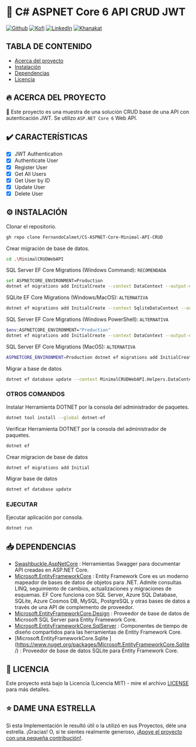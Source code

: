 # 🦄 C# ASPNET Core 6 API CRUD JWT

[![Github][github-shield]][github-url]
[![Kofi][kofi-shield]][kofi-url]
[![LinkedIn][linkedin-shield]][linkedin-url]
[![Khanakat][khanakat-shield]][khanakat-url]

## TABLA DE CONTENIDO

* [Acerca del proyecto](#acerca-del-proyecto)
* [Instalación](#instalación)
* [Dependencias](#dependencias)
* [Licencia](#licencia)

## 🔥 ACERCA DEL PROYECTO

🦄 Este proyecto es una muestra de una solución CRUD base de una API con autenticación JWT. Se utilizo ``ASP.NET Core 6`` Web API.

## ✔️ CARACTERÍSTICAS

- [x] JWT Authentication
- [x] Authenticate User
- [x] Register User
- [x] Get All Users
- [x] Get User by ID
- [x] Update User
- [x] Delete User

## ⚙️ INSTALACIÓN

Clonar el repositorio.

```bash
gh repo clone FernandoCalmet/CS-ASPNET-Core-Minimal-API-CRUD
```

Crear migración de base de datos.

```bash
cd .\MinimalCRUDWebAPI
```

SQL Server EF Core Migrations (Windows Command): `RECOMENDADA`

```bash
set ASPNETCORE_ENVIRONMENT=Production
dotnet ef migrations add InitialCreate --context DataContext --output-dir Migrations/SqlServerMigrations
```

SQLite EF Core Migrations (Windows/MacOS): `ALTERNATIVA`

```bash
dotnet ef migrations add InitialCreate --context SqliteDataContext --output-dir Migrations/SqliteMigrations
```

SQL Server EF Core Migrations (Windows PowerShell): `ALTERNATIVA`
```bash
$env:ASPNETCORE_ENVIRONMENT="Production"
dotnet ef migrations add InitialCreate --context DataContext --output-dir Migrations/SqlServerMigrations
```

SQL Server EF Core Migrations (MacOS): `ALTERNATIVA`
```bash
ASPNETCORE_ENVIRONMENT=Production dotnet ef migrations add InitialCreate --context DataContext --output-dir Migrations/SqlServerMigrations
```

Migrar a base de datos

```bash
dotnet ef database update --context MinimalCRUDWebAPI.Helpers.DataContext
```

### OTROS COMANDOS

Instalar Herramienta DOTNET por la consola del administrador de paquetes.

```bash
dotnet tool install --global dotnet-ef
```

Verificar Herramienta DOTNET por la consola del administrador de paquetes.

```bash
dotnet ef
```

Crear migracion de base de datos

```bash
dotnet ef migrations add Initial
```

Migrar base de datos

```bash
dotnet ef database update
```

### EJECUTAR

Ejecutar aplicación por consola.

```bash
dotnet run
```

## 📥 DEPENDENCIAS

- [Swashbuckle.AspNetCore](https://www.nuget.org/packages/Swashbuckle.AspNetCore/) : Herramientas Swagger para documentar API creadas en ASP.NET Core.
- [Microsoft.EntityFrameworkCore](https://www.nuget.org/packages/Microsoft.EntityFrameworkCore/) : Entity Framework Core es un moderno mapeador de bases de datos de objetos para .NET. Admite consultas LINQ, seguimiento de cambios, actualizaciones y migraciones de esquemas. EF Core funciona con SQL Server, Azure SQL Database, SQLite, Azure Cosmos DB, MySQL, PostgreSQL y otras bases de datos a través de una API de complemento de proveedor.
- [Microsoft.EntityFrameworkCore.Design](https://www.nuget.org/packages/Microsoft.EntityFrameworkCore.Design/) : Proveedor de base de datos de Microsoft SQL Server para Entity Framework Core.
- [Microsoft.EntityFrameworkCore.SqlServer](https://www.nuget.org/packages/Microsoft.EntityFrameworkCore.SqlServer/) : Componentes de tiempo de diseño compartidos para las herramientas de Entity Framework Core.
- [Microsoft.EntityFrameworkCore.Sqlite ](https://www.nuget.org/packages/Microsoft.EntityFrameworkCore.Sqlite /) : Proveedor de base de datos SQLite para Entity Framework Core.

## 📄 LICENCIA

Este proyecto está bajo la Licencia (Licencia MIT) - mire el archivo [LICENSE](LICENSE) para más detalles.

## ⭐️ DAME UNA ESTRELLA

Si esta Implementación le resultó útil o la utilizó en sus Proyectos, déle una estrella. ¡Gracias! O, si te sientes realmente generoso, [¡Apoye el proyecto con una pequeña contribución!](https://ko-fi.com/fernandocalmet).

<!--- reference style links --->
[github-shield]: https://img.shields.io/badge/-@fernandocalmet-%23181717?style=flat-square&logo=github
[github-url]: https://github.com/fernandocalmet
[kofi-shield]: https://img.shields.io/badge/-@fernandocalmet-%231DA1F2?style=flat-square&logo=kofi&logoColor=ff5f5f
[kofi-url]: https://ko-fi.com/fernandocalmet
[linkedin-shield]: https://img.shields.io/badge/-fernandocalmet-blue?style=flat-square&logo=Linkedin&logoColor=white&link=https://www.linkedin.com/in/fernandocalmet
[linkedin-url]: https://www.linkedin.com/in/fernandocalmet
[khanakat-shield]: https://img.shields.io/badge/khanakat.com-brightgreen?style=flat-square
[khanakat-url]: https://khanakat.com